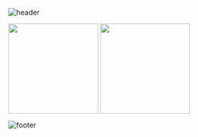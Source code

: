 ![header](https://capsule-render.vercel.app/api?type=waving&color=gradient&customColorList=9,16,13&section=header&text=Shaveen%20Balasooriya&desc=Software%20Engineer%20|%20System%20Architect%20|%20Solution%20Architect%20|%20%20Cybersecurity%20Enthusiast&descSize=15&descAlignY=94&animation=fadeIn&width=100%)

<div>
    <img height=180 align="center" src="https://github-readme-stats.vercel.app/api?username=Shaveen-Balasooriya&show=prs_merged,prs_merged_percentage&show_icons=true&theme=codeSTACKr&hide_border=true&custom_title=My%20GitHub%20Stats" />
    <img height=180 align="center" src="https://github-readme-stats.vercel.app/api/top-langs/?username=Shaveen-Balasooriya&size_weight=0.5&count_weight=0.5&layout=compact&card_width=320&theme=codeSTACKr&hide_border=true" />
</div>

![footer](https://capsule-render.vercel.app/api?type=waving&color=gradient&customColorList=9,16,13&section=footer)
